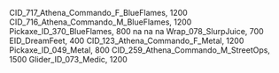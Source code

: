 CID_717_Athena_Commando_F_BlueFlames, 1200
CID_716_Athena_Commando_M_BlueFlames, 1200
Pickaxe_ID_370_BlueFlames, 800
na
na
na
Wrap_078_SlurpJuice, 700
EID_DreamFeet, 400
CID_123_Athena_Commando_F_Metal, 1200
Pickaxe_ID_049_Metal, 800
CID_259_Athena_Commando_M_StreetOps, 1500
Glider_ID_073_Medic, 1200
